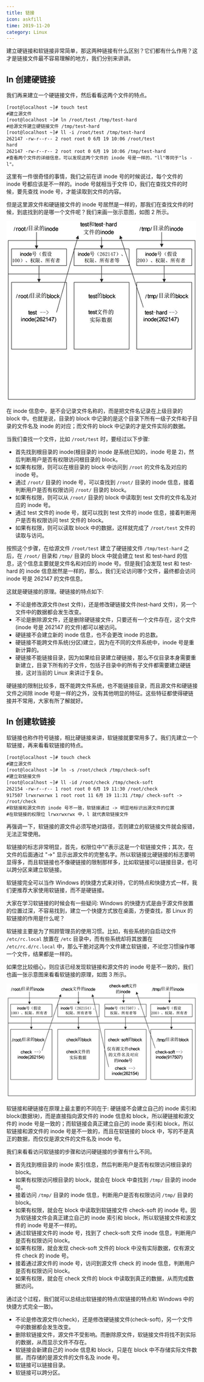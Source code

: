 ```yaml
---
title: 链接
icon: askfill
time: 2019-11-20
category: Linux
---
```


建立硬链接和软链接非常简单，那这两种链接有什么区别？它们都有什么作用？这才是链接文件最不容易理解的地方，我们分别来讲讲。

<!-- more -->

## ln 创建硬链接

我们再来建立一个硬链接文件，然后看看这两个文件的特点。

```shell-session
[root@localhost ~]# touch test
#建立源文件
[root@localhost ~]# ln /root/test /tmp/test-hard
#给源文件建立硬链接文件 /tmp/test-hard
[root@localhost ~]# ll -i /root/test /tmp/test-hard
262147 -rw-r--r-- 2 root root 0 6月 19 10:06 /root/test
hard
262147 -rw-r--r-- 2 root root 0 6月 19 10:06 /tmp/test-hard
#查看两个文件的详细信息，可以发现这两个文件的 inode 号是一样的，"ll"等同于"ls -l"。
```

这里有一件很奇怪的事情，我们之前在讲 inode 号的时候说过，每个文件的 inode 号都应该是不一样的。inode 号就相当于文件 ID，我们在查找文件的时候，要先查找 inode 号，才能读取到文件的内容。

但是这里源文件和硬链接文件的 inode 号居然是一样的，那我们在查找文件的时候，到底找到的是哪一个文件呢？我们来画一张示意图，如图 2 所示。

![Hardlink](../assets/hardlink.jpg)

在 inode 信息中，是不会记录文件名称的，而是把文件名记录在上级目录的 block 中。也就是说，目录的 block 中记录的是这个目录下所有一级子文件和子目录的文件名及 inode 的对应；而文件的 block 中记录的才是文件实际的数据。

当我们查找一个文件，比如 `/root/test` 时，要经过以下步骤:

- 首先找到根目录的 inode(根目录的 inode 是系统已知的，inode 号是 2)，然后判断用户是否有权限访问根目录的 block。
- 如果有权限，则可以在根目录的 block 中访问到 `/root` 的文件名及对应的 inode 号。
- 通过 `/root/` 目录的 inode 号，可以查找到 `/root/` 目录的 inode 信息，接着判断用户是否有权限访问 `/root/` 目录的 block。
- 如果有权限，则可以从 `/root/` 目录的 block 中读取到 test 文件的文件名及对应的 inode 号。
- 通过 test 文件的 inode 号，就可以找到 test 文件的 inode 信息，接着判断用户是否有权限访问 test 文件的 block。
- 如果有权限，则可以读取 block 中的数据，这样就完成了 `/root/test` 文件的读取与访问。

按照这个步骤，在给源文件 `/root/test` 建立了硬链接文件 `/tmp/test-hard` 之后，在 `/root/` 目录和 `/tmp/` 目录的 block 中就会建立 test 和 test-hard 的信息，这个信息主要就是文件名和对应的 inode 号。但是我们会发现 test 和 test-hard 的 inode 信息居然是一样的，那么，我们无论访问哪个文件，最终都会访问 inode 号是 262147 的文件信息。

这就是硬链接的原理。硬链接的特点如下:

- 不论是修改源文件(test 文件)，还是修改硬链接文件(test-hard 文件)，另一个文件中的数据都会发生改变。
- 不论是删除源文件，还是删除硬链接文件，只要还有一个文件存在，这个文件(inode 号是 262147 的文件)都可以被访问。
- 硬链接不会建立新的 inode 信息，也不会更改 inode 的总数。
- 硬链接不能跨文件系统(分区)建立，因为在不同的文件系统中，inode 号是重新计算的。
- 硬链接不能链接目录，因为如果给目录建立硬链接，那么不仅目录本身需要重新建立，目录下所有的子文件，包括子目录中的所有子文件都需要建立硬链接，这对当前的 Linux 来讲过于复杂。

硬链接的限制比较多，既不能跨文件系统，也不能链接目录，而且源文件和硬链接文件之间除 inode 号是一样的之外，没有其他明显的特征。这些特征都使得硬链接并不常用，大家有所了解就好。

## ln 创建软链接

软链接也称作符号链接，相比硬链接来讲，软链接就要常用多了。我们先建立一个软链接，再来看看软链接的特点。

```shell-session
[root@localhost ~]# touch check
#建立源文件
[root@localhost ~]# ln -s /root/check /tmp/check-soft
#建立软链接文件
[root@localhost ~]# ll -id /root/check /tmp/check-soft
262154 -rw-r--r-- 1 root root 0 6月 19 11:30 /root/check
917507 lrwxrwxrwx 1 root root 11 6月 19 11:31 /tmp/ check-soft -> /root/check
#软链接和源文件的 inode 号不一致，软链接通过 -> 明显地标识出源文件的位置
#在软链接的权限位 lrwxrwxrwx 中，l 就代表软链接文件
```

再强调一下，软链接的源文件必须写绝对路径，否则建立的软链接文件就会报错，无法正常使用。

软链接的标志非常明显，首先，权限位中"l"表示这是一个软链接文件；其次，在文件的后面通过 "->" 显示出源文件的完整名字。所以软链接比硬链接的标志要明显得多，而且软链接也不像硬链接的限制那样多，比如软链接可以链接目录，也可以跨分区来建立软链接。

软链接完全可以当作 Windows 的快捷方式来对待，它的特点和快捷方式一样，我们更推荐大家使用软链接，而不是硬链接。

大家在学习软链接的时候会有一些疑问: Windows 的快捷方式是由于源文件放置的位置过深，不容易找到，建立一个快捷方式放在桌面，方便查找，那 Linux 的软链接的作用是什么呢？

软链接主要是为了照顾管理员的使用习惯。比如，有些系统的自启动文件 `/etc/rc.local` 放置在 `/etc` 目录中，而有些系统却将其放置在 `/etc/rc.d/rc.local` 中，那么干脆对这两个文件建立软链接，不论您习惯操作哪一个文件，结果都是一样的。

如果您比较细心，则应该已经发现软链接和源文件的 inode 号是不一致的，我们也画一张示意图来看看软链接的原理，如图 3 所示。

![软链接示意图](../assets/softlink.jpg)

软链接和硬链接在原理上最主要的不同在于: 硬链接不会建立自己的 inode 索引和 block(数据块)，而是直接指向源文件的 inode 信息和 block，所以硬链接和源文件的 inode 号是一致的；而软链接会真正建立自己的 inode 索引和 block，所以软链接和源文件的 inode 号是不一致的，而且在软链接的 block 中，写的不是真正的数据，而仅仅是源文件的文件名及 inode 号。

我们来看看访问软链接的步骤和访问硬链接的步骤有什么不同。

- 首先找到根目录的 inode 索引信息，然后判断用户是否有权限访问根目录的 block。
- 如果有权限访问根目录的 block，就会在 block 中查找到 `/tmp/` 目录的 inode 号。
- 接着访问 `/tmp/` 目录的 inode 信息，判断用户是否有权限访问 `/tmp/` 目录的 block。
- 如果有权限，就会在 block 中读取到软链接文件 check-soft 的 inode 号。因为软链接文件会真正建立自己的 inode 索引和 block，所以软链接文件和源文件的 inode 号是不一样的。
- 通过软链接文件的 inode 号，找到了 check-soft 文件 inode 信息，判断用户是否有权限访问 block。
- 如果有权限，就会发现 check-soft 文件的 block 中没有实际数据，仅有源文件 check 的 inode 号。
- 接着通过源文件的 inode 号，访问到源文件 check 的 inode 信息，判断用户是否有权限访问 block。
- 如果有权限，就会在 check 文件的 block 中读取到真正的数据，从而完成数据访问。

通过这个过程，我们就可以总结出软链接的特点(软链接的特点和 Windows 中的快捷方式完全一致)。

- 不论是修改源文件(check)，还是修改硬链接文件(check-soft)，另一个文件中的数据都会发生改变。
- 删除软链接文件，源文件不受影响。而删除原文件，软链接文件将找不到实际的数据，从而显示文件不存在。
- 软链接会新建自己的 inode 信息和 block，只是在 block 中不存储实际文件数据，而存储的是源文件的文件名及 inode 号。
- 软链接可以链接目录。
- 软链接可以跨分区。
